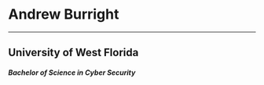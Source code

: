 # Andrew Burright
---
##  <b>University of West Florida</b>
#####      Bachelor of Science in Cyber Security
